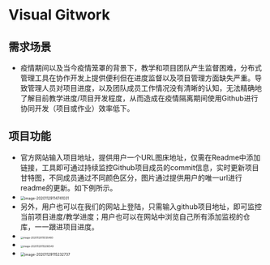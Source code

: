 # Visual Gitwork

## 需求场景

- 疫情期间以及当今疫情笼罩的背景下，教学和项目团队产生监督困难，分布式管理工具在协作开发上提供便利但在进度监督以及项目管理方面缺失严重。导致管理人员对项目进度，以及团队成员工作情况没有清晰的认知，无法精确地了解目前教学进度/项目开发程度，从而造成在疫情隔离期间使用Github进行协同开发（项目或作业）效率低下。

## 项目功能

- 官方网站输入项目地址，提供用户一个URL图床地址，仅需在Readme中添加链接，工具即可通过持续监控Github项目成员的commit信息，实时更新项目甘特图，不同成员通过不同颜色区分，图片通过提供用户的唯一url进行readme的更新。如下例所示。
- <img src="https://spring-security.oss-cn-beijing.aliyuncs.com/img/image-20201129114741031.png" alt="image-20201129114741031" style="zoom:50%;" />
- 另外，用户也可以在我们的网站上登陆，只需输入github项目地址，即可监控当前项目进度/教学进度；用户也可以在网站中浏览自己所有添加监视的仓库，一一跟进项目进度。
- <img src="https://spring-security.oss-cn-beijing.aliyuncs.com/img/image-20201129115135480.png" alt="image-20201129115135480" style="zoom: 33%;" />
- <img src="https://spring-security.oss-cn-beijing.aliyuncs.com/img/image-20201129115206549.png" alt="image-20201129115206549" style="zoom:33%;" />
- <img src="https://spring-security.oss-cn-beijing.aliyuncs.com/img/image-20201129115232737.png" alt="image-20201129115232737" style="zoom: 50%;" />

